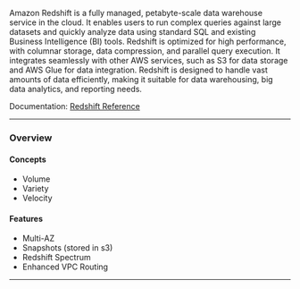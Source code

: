 Amazon Redshift is a fully managed, petabyte-scale data warehouse service in the cloud. It enables users to run complex queries against large datasets and quickly analyze data using standard SQL and existing Business Intelligence (BI) tools. Redshift is optimized for high performance, with columnar storage, data compression, and parallel query execution. It integrates seamlessly with other AWS services, such as S3 for data storage and AWS Glue for data integration. Redshift is designed to handle vast amounts of data efficiently, making it suitable for data warehousing, big data analytics, and reporting needs.

Documentation: [Redshift Reference](https://aws.amazon.com/pm/redshift/?gclid=Cj0KCQjwhb60BhClARIsABGGtw8UNFqolw1RrrChyNxOBLaSxM8wXl6EPfLdw9LqDefpxBW4EDBR1G8aAlnnEALw_wcB&trk=4860155a-7d92-4df8-8977-55b99e668def&sc_channel=ps&ef_id=Cj0KCQjwhb60BhClARIsABGGtw8UNFqolw1RrrChyNxOBLaSxM8wXl6EPfLdw9LqDefpxBW4EDBR1G8aAlnnEALw_wcB:G:s&s_kwcid=AL!4422!3!641491469458!e!!g!!amazon%20redshift!19248146109!143121831966)
___
### Overview
#### Concepts
- Volume
- Variety
- Velocity
#### Features
- Multi-AZ
- Snapshots (stored in s3)
- Redshift Spectrum
- Enhanced VPC Routing

___